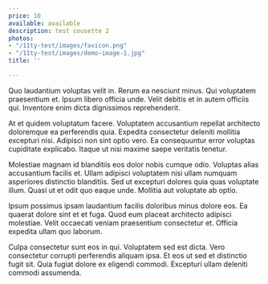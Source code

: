 ```yaml
---
price: 10
available: available
description: test cousette 2
photos:
- "/11ty-test/images/favicon.png"
- "/11ty-test/images/demo-image-1.jpg"
title: ''

---
```

Quo laudantium voluptas velit in. Rerum ea nesciunt minus. Qui voluptatem praesentium et. Ipsum libero officia unde. Velit debitis et in autem officiis qui. Inventore enim dicta dignissimos reprehenderit.

At et quidem voluptatum facere. Voluptatem accusantium repellat architecto doloremque ea perferendis quia. Expedita consectetur deleniti mollitia excepturi nisi. Adipisci non sint optio vero. Ea consequuntur error voluptas cupiditate explicabo. Itaque ut nisi maxime saepe veritatis tenetur.

Molestiae magnam id blanditiis eos dolor nobis cumque odio. Voluptas alias accusantium facilis et. Ullam adipisci voluptatem nisi ullam numquam asperiores distinctio blanditiis. Sed ut excepturi dolores quia quas voluptate illum. Quasi ut et odit quo eaque unde. Mollitia aut voluptate ab optio.

Ipsum possimus ipsam laudantium facilis doloribus minus dolore eos. Ea quaerat dolore sint et et fuga. Quod eum placeat architecto adipisci molestiae. Velit occaecati veniam praesentium consectetur et. Officia expedita ullam quo laborum.

Culpa consectetur sunt eos in qui. Voluptatem sed est dicta. Vero consectetur corrupti perferendis aliquam ipsa. Et eos ut sed et distinctio fugit sit. Quia fugiat dolore ex eligendi commodi. Excepturi ullam deleniti commodi assumenda.